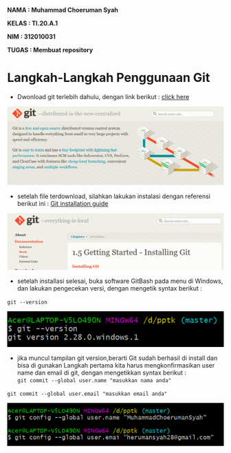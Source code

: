 **NAMA : Muhammad Choeruman Syah**

**KELAS : TI.20.A.1**

**NIM : 312010031**

**TUGAS : Membuat repository**


# Langkah-Langkah Penggunaan Git

* Dwonload git terlebih dahulu, dengan link berikut : [click here](https://git-scm.com)

![Git-scm](sstutorial/GitScm.png)


* setelah file terdownload, silahkan lakukan instalasi dengan referensi berikut ini : [Git installation guide](https://git-scm.com/book/en/v2/Getting-Started-Installing-Git)


![Git installing](sstutorial/installing.png)

* setelah installasi selesai, buka software GitBash pada menu di Windows, dan lakukan pengecekan versi, dengan mengetik syntax berikut : <br>

`git --version` <br>


![git --version](sstutorial/version.png)


* jika muncul tampilan git version,berarti Git sudah berhasil di install dan bisa di gunakan Langkah pertama kita harus mengkonfirmasikan user name dan email di git, dengan mengetikkan syntax berikut : <br>
`git commit --global user.name "masukkan nama anda"` <br>

`git commit --global user.email "masukkan email anda"` <br>

![git config --global user.name/email](sstutorial/user.png)


































































































































































